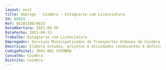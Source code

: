 ```yaml
--- 
layout: post
title: Emprego - Coimbra - Estagiario com Licenciatura
Id: 89924
Ref: OE202108/0633
DataAbertura: 2021-08-30
DataFecho: 2021-09-13
Trabalho: Estagiario com Licenciatura
Empregador: Serviços Municipalizados de Transportes Urbanos de Coimbra
Descricao: Elabora estudos, projetos e atividades conducentes à definição e concretização das políticas dos SMTUC na área de informática, nomeadamente análise, desenvolvimento e gestão de soluções informáticas  programação de software aplicacional  análise e colaboração nos processos de integração do sistema de informação dos SMTUC  instalação e modificação de programas e aplicações informáticas  apoio aos utilizadores.
CodigoPostal: 3041-901 COIMBRA
Concelho: Coimbra
Distrito: Coimbra
--- 
```

